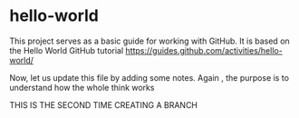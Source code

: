 # hello-world
This project serves as a basic guide for working with  GitHub. It is based on the Hello World GitHub tutorial   https://guides.github.com/activities/hello-world/

Now, let us update this file by adding some notes. Again , the purpose is to understand how the whole think works


THIS IS THE SECOND TIME CREATING A BRANCH
